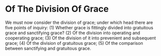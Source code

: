 # Of The Division Of Grace

We must now consider the division of grace; under which head there are five points of inquiry:
(1) Whether grace is fittingly divided into gratuitous grace and sanctifying grace?
(2) Of the division into operating and cooperating grace;
(3) Of the division of it into prevenient and subsequent grace;
(4) Of the division of gratuitous grace;
(5) Of the comparison between sanctifying and gratuitous grace.